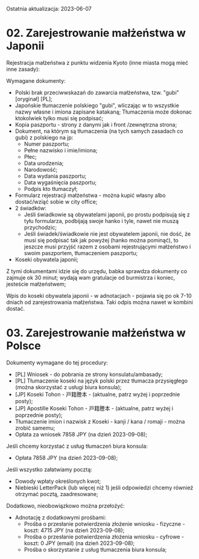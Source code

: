 Ostatnia aktualizacja: 2023-06-07

# 02. Zarejestrowanie małżeństwa w Japonii

Rejestracja małżeństwa z punktu widzenia Kyoto (inne miasta mogą mieć inne zasady):

Wymagane dokumenty:

- Polski brak przeciwwskazań do zawarcia małżeństwa, tzw. "gubi" \[oryginał\] \[PL\];
- Japońskie tłumaczenie polskiego "gubi", wliczając w to wszystkie nazwy własne i imiona zapisane katakaną; Tłumaczenia może dokonac ktokolwiek tylko musi się podpisać;
- Kopia paszportu - strony z danymi jak i front /zewnętrzna strona;
- Dokument, na którym są tłumaczenia (na tych samych zasadach co gubi) z polskiego na jp:
  - Numer paszportu;
  - Pełne nazwisko i imie/imiona;
  - Płec;
  - Data urodzenia;
  - Narodowość;
  - Data wydania paszportu;
  - Data wygaśnięcia paszportu;
  - Podpis kto tłumaczył;
- Formularz rejestracji małżeństwa - można kupić własny albo dostać/wziąć sobie w city office;
- 2 świadków:
  - Jeśli świadkowie są obywatelami japonii, po prostu podpisują się z tyłu formularza, podbijają swoje hanko i tyle, nawet nie muszą przychodzic;
  - Jeśli świadek/świadkowie nie jest obywatelem japonii, nie dość, że musi się podpisać tak jak powyżej (hanko można pominąć), to jeszcze musi przyjść razem z osobami rejestrującymi małżeństwo i swoim paszportem, tłumaczeniem paszportu;
- Koseki obywatela japonii;

Z tymi dokumentami idzie się do urzędu, babka sprawdza dokumenty co zajmuje ok 30 minut; wydają wam gratulacje od burmistrza i koniec, jesteście małżeństwem;

Wpis do koseki obywatela japonii - w adnotacjach - pojawia się po ok 7-10 dniach od zarejestrowania małżeństwa. Taki odpis można nawet w kombini dostać.

# 03. Zarejestrowanie małżeństwa w Polsce

Dokumenty wymagane do tej procedury:

- \[PL\] Wniosek - do pobrania ze strony konsulatu/ambasady;
- \[PL\] Tłumaczenie koseki na język polski przez tłumacza przysięgłego (można skorzystać z usługi biura konsula);
- \[JP\] Koseki Tohon - 戸籍謄本 - (aktualne, patrz wyżej i poprzednie posty);
- \[JP\] Apostille Koseki Tohon - 戸籍謄本 - (aktualne, patrz wyżej i poprzednie posty);
- Tłumaczenie imion i nazwisk z Koseki - kanji / kana / romaji - można zrobić samemu;
- Opłata za wniosek 7858 JPY (na dzień 2023-09-08);

Jeśli chcemy korzystać z usług tłumaczeń biura konsula:

- Opłata 7858 JPY (na dzień 2023-09-08);

Jeśli wszystko załatwiamy pocztą:

- Dowody wpłaty określonych kwot;
- Niebieski LetterPack (lub więcej niż 1) jeśli odpowiedzi chcemy również otrzymać pocztą, zaadresowane;

Dodatkowo, nieobowiązkowo można przełożyć:

- Adnotację z dodatkowymi prośbami:
  - Prośba o przesłanie potwierdzenia złożenie wniosku - fizyczne - koszt: 4715 JPY (na dzień 2023-09-08);
  - Prośba o przesłanie potwierdzenia złożenia wniosku - cyfrowe - koszt: 0 JPY (email) (na dzień 2023-09-08);
  - Prośba o skorzystanie z usług tłumaczenia biura konsula;
